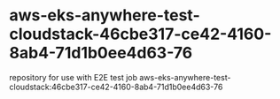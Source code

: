 # aws-eks-anywhere-test-cloudstack-46cbe317-ce42-4160-8ab4-71d1b0ee4d63-76
repository for use with E2E test job aws-eks-anywhere-test-cloudstack:46cbe317-ce42-4160-8ab4-71d1b0ee4d63-76
